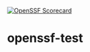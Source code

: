[![OpenSSF Scorecard](https://api.securityscorecards.dev/projects/github.com/raulcabello/openssf-test/badge)](https://api.securityscorecards.dev/projects/github.com/raulcabello/openssf-test)

# openssf-test
